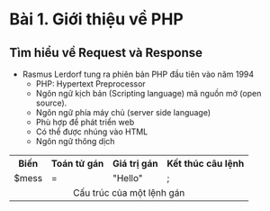 
# Bài 1. Giới thiệu về PHP

## Tìm hiểu về Request và Response


- Rasmus Lerdorf tung ra phiên bản PHP đầu tiên vào năm 1994
	- PHP: Hypertext Preprocessor
	- Ngôn ngữ kịch bản (Scripting language) mã nguồn mở (open source).
	- Ngôn ngữ phía máy chủ (server side language)
	-	Phù hợp để phát triển web
	- Có thể được nhúng vào HTML
	- Ngôn ngữ thông dịch
<!-- |biến    | toán tử gán    |giá trị được gán                |kết thúc câu lệnh|
|--------|-----|-------------------------|------------------|
|$message| =  |"Hello variables"| ;| -->

<table>
  <tr>
    <th>Biến</th>
    <th>Toán tử gán</th>
    <th>Giá trị gán</th>
    <!-- <th colspan="2">Toán tử gán</th> -->
    <th>Kết thúc câu lệnh</th>
  </tr>
  <tr>
    <td>$mess</td>
    <!-- <td colspan="2">= "Hello"</td> -->
    <td>=</td>
    <td>"Hello"</td>
    <td>;</td>
  </tr>
  <tr>
    <td colspan="4" align="center">Cấu trúc của một lệnh gán</td>
  </tr>
</table>
